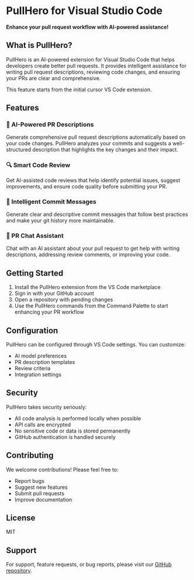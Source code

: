 # PullHero for Visual Studio Code

**Enhance your pull request workflow with AI-powered assistance!**

## What is PullHero?

PullHero is an AI-powered extension for Visual Studio Code that helps developers create better pull requests. It provides intelligent assistance for writing pull request descriptions, reviewing code changes, and ensuring your PRs are clear and comprehensive.

This feature starts from the initial cursor VS Code extension.

## Features

### 🌟 AI-Powered PR Descriptions
Generate comprehensive pull request descriptions automatically based on your code changes. PullHero analyzes your commits and suggests a well-structured description that highlights the key changes and their impact.

### 🔍 Smart Code Review
Get AI-assisted code reviews that help identify potential issues, suggest improvements, and ensure code quality before submitting your PR.

### 📝 Intelligent Commit Messages
Generate clear and descriptive commit messages that follow best practices and make your git history more maintainable.

### 💬 PR Chat Assistant
Chat with an AI assistant about your pull request to get help with writing descriptions, addressing review comments, or improving your code.

## Getting Started

1. Install the PullHero extension from the VS Code marketplace
2. Sign in with your GitHub account
3. Open a repository with pending changes
4. Use the PullHero commands from the Command Palette to start enhancing your PR workflow

## Configuration

PullHero can be configured through VS Code settings. You can customize:
- AI model preferences
- PR description templates
- Review criteria
- Integration settings

## Security

PullHero takes security seriously:
- All code analysis is performed locally when possible
- API calls are encrypted
- No sensitive code or data is stored permanently
- GitHub authentication is handled securely

## Contributing

We welcome contributions! Please feel free to:
- Report bugs
- Suggest new features
- Submit pull requests
- Improve documentation

## License

MIT

## Support

For support, feature requests, or bug reports, please visit our [GitHub repository](https://github.co/pullhero/vshero).
